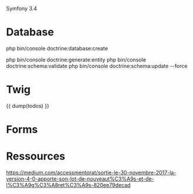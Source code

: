 Symfony 3.4

# Database
php bin/console doctrine:database:create

php bin/console doctrine:generate:entity
  php bin/console doctrine:schema:validate
  php bin/console doctrine:schema:update --force

# Twig
{{ dump(todos) }}

# Forms


# Ressources
https://medium.com/accessmentorat/sortie-le-30-novembre-2017-la-version-4-0-apporte-son-lot-de-nouveaut%C3%A9s-et-de-l%C3%A9g%C3%A8ret%C3%A9s-820ee79decad
